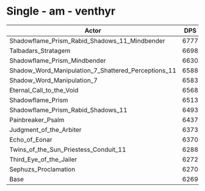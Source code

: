 # Single - am - venthyr
| Actor | DPS | Increase |
|---|:---:|:---:|
|Shadowflame_Prism_Rabid_Shadows_11_Mindbender|6777|8.10%|
|Talbadars_Stratagem|6698|6.85%|
|Shadowflame_Prism_Mindbender|6630|5.76%|
|Shadow_Word_Manipulation_7_Shattered_Perceptions_11|6588|5.08%|
|Shadow_Word_Manipulation_7|6583|5.00%|
|Eternal_Call_to_the_Void|6568|4.77%|
|Shadowflame_Prism|6513|3.89%|
|Shadowflame_Prism_Rabid_Shadows_11|6493|3.57%|
|Painbreaker_Psalm|6437|2.68%|
|Judgment_of_the_Arbiter|6373|1.65%|
|Echo_of_Eonar|6370|1.60%|
|Twins_of_the_Sun_Priestess_Conduit_11|6288|0.31%|
|Third_Eye_of_the_Jailer|6272|0.05%|
|Sephuzs_Proclamation|6270|0.01%|
|Base|6269|0.00%|
